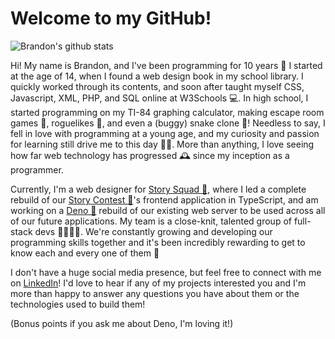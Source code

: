 # Welcome to my GitHub!

![Brandon's github stats](https://github-readme-stats.vercel.app/api?username=bramirez96&show_icons=true&theme=cobalt)

Hi! My name is Brandon, and I've been programming for 10 years 👴 I started at the age of 14, when I found a web design book in my school library. I quickly worked through its contents, and soon after taught myself CSS, Javascript, XML, PHP, and SQL online at W3Schools 💻. In high school, I started programming on my TI-84 graphing calculator, making escape room games 🚪, roguelikes 🤺, and even a (buggy) snake clone 🐍! Needless to say, I fell in love with programming at a young age, and my curiosity and passion for learning still drive me to this day 👨‍💻. More than anything, I love seeing how far web technology has progressed 🕰 since my inception as a programmer.

Currently, I'm a web designer for [Story Squad 📃](https://github.com/story-squad), where I led a complete rebuild of our [Story Contest 🏅](https://contest.storysquad.app)'s frontend application in TypeScript, and am working on a [Deno 🦎](https://deno.land) rebuild of our existing web server to be used across all of our future applications. My team is a close-knit, talented group of full-stack devs 👩‍🔬👨‍💻. We're constantly growing and developing our programming skills together and it's been incredibly rewarding to get to know each and every one of them 👐

I don't have a huge social media presence, but feel free to connect with me on [LinkedIn](http://www.linkedin.com/in/bramirez96)! I'd love to hear if any of my projects interested you and I'm more than happy to answer any questions you have about them or the technologies used to build them!

(Bonus points if you ask me about Deno, I'm loving it!)
